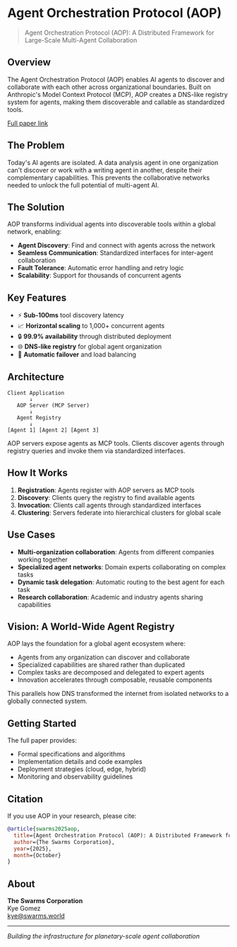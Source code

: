 # Agent Orchestration Protocol (AOP)

> Agent Orchestration Protocol (AOP): A Distributed Framework for Large-Scale Multi-Agent Collaboration


## Overview

The Agent Orchestration Protocol (AOP) enables AI agents to discover and collaborate with each other across organizational boundaries. Built on Anthropic's Model Context Protocol (MCP), AOP creates a DNS-like registry system for agents, making them discoverable and callable as standardized tools.

[Full paper link](aop.pdf)

## The Problem

Today's AI agents are isolated. A data analysis agent in one organization can't discover or work with a writing agent in another, despite their complementary capabilities. This prevents the collaborative networks needed to unlock the full potential of multi-agent AI.

## The Solution

AOP transforms individual agents into discoverable tools within a global network, enabling:

- **Agent Discovery**: Find and connect with agents across the network
- **Seamless Communication**: Standardized interfaces for inter-agent collaboration
- **Fault Tolerance**: Automatic error handling and retry logic
- **Scalability**: Support for thousands of concurrent agents

## Key Features

- ⚡ **Sub-100ms** tool discovery latency
- 📈 **Horizontal scaling** to 1,000+ concurrent agents
- 🔒 **99.9% availability** through distributed deployment
- 🌐 **DNS-like registry** for global agent organization
- 🔄 **Automatic failover** and load balancing

## Architecture

```
Client Application
       ↓
   AOP Server (MCP Server)
       ↓
   Agent Registry
       ↓
[Agent 1] [Agent 2] [Agent 3]
```

AOP servers expose agents as MCP tools. Clients discover agents through registry queries and invoke them via standardized interfaces.

## How It Works

1. **Registration**: Agents register with AOP servers as MCP tools
2. **Discovery**: Clients query the registry to find available agents
3. **Invocation**: Clients call agents through standardized interfaces
4. **Clustering**: Servers federate into hierarchical clusters for global scale

## Use Cases

- **Multi-organization collaboration**: Agents from different companies working together
- **Specialized agent networks**: Domain experts collaborating on complex tasks
- **Dynamic task delegation**: Automatic routing to the best agent for each task
- **Research collaboration**: Academic and industry agents sharing capabilities

## Vision: A World-Wide Agent Registry

AOP lays the foundation for a global agent ecosystem where:

- Agents from any organization can discover and collaborate
- Specialized capabilities are shared rather than duplicated
- Complex tasks are decomposed and delegated to expert agents
- Innovation accelerates through composable, reusable components

This parallels how DNS transformed the internet from isolated networks to a globally connected system.

## Getting Started

The full paper provides:
- Formal specifications and algorithms
- Implementation details and code examples
- Deployment strategies (cloud, edge, hybrid)
- Monitoring and observability guidelines

## Citation

If you use AOP in your research, please cite:

```bibtex
@article{swarms2025aop,
  title={Agent Orchestration Protocol (AOP): A Distributed Framework for Large-Scale Multi-Agent Collaboration},
  author={The Swarms Corporation},
  year={2025},
  month={October}
}
```

## About

**The Swarms Corporation**  
Kye Gomez  
kye@swarms.world

---

*Building the infrastructure for planetary-scale agent collaboration*
